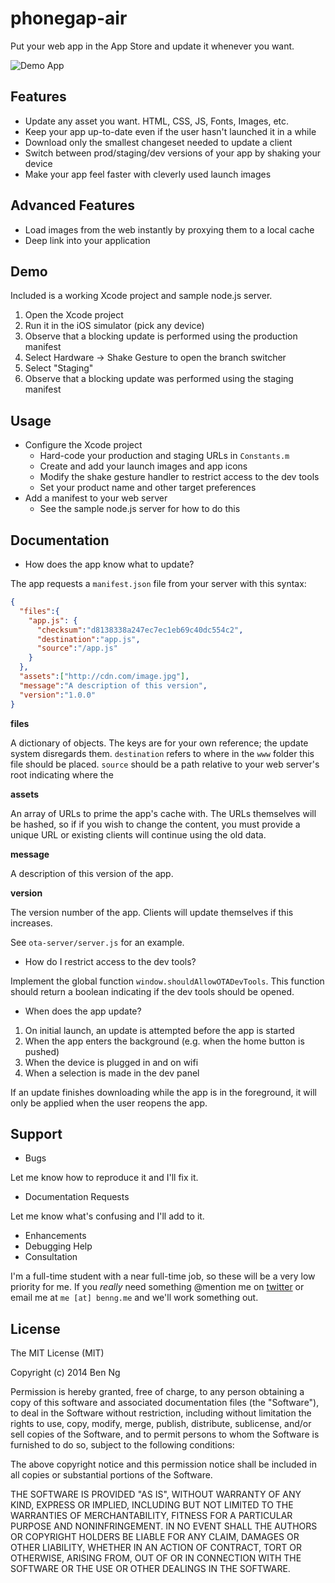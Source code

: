 phonegap-air
============

Put your web app in the App Store and update it whenever you want.

![Demo App](https://cldup.com/M5ZzPZAiEA-3000x3000.jpeg)

## Features

* Update any asset you want. HTML, CSS, JS, Fonts, Images, etc.
* Keep your app up-to-date even if the user hasn't launched it in a while
* Download only the smallest changeset needed to update a client
* Switch between prod/staging/dev versions of your app by shaking your device
* Make your app feel faster with cleverly used launch images

## Advanced Features

* Load images from the web instantly by proxying them to a local cache
* Deep link into your application

## Demo

Included is a working Xcode project and sample node.js server.

1. Open the Xcode project
2. Run it in the iOS simulator (pick any device)
3. Observe that a blocking update is performed using the production manifest
4. Select Hardware -> Shake Gesture to open the branch switcher
5. Select "Staging"
6. Observe that a blocking update was performed using the staging manifest

## Usage

* Configure the Xcode project
  * Hard-code your production and staging URLs in `Constants.m`
  * Create and add your launch images and app icons
  * Modify the shake gesture handler to restrict access to the dev tools
  * Set your product name and other target preferences
* Add a manifest to your web server
  * See the sample node.js server for how to do this

## Documentation

* How does the app know what to update?

The app requests a `manifest.json` file from your server with this syntax:

```json
{
  "files":{
    "app.js": {
      "checksum":"d8138338a247ec7ec1eb69c40dc554c2",
      "destination":"app.js",
      "source":"/app.js"
    }
  },
  "assets":["http://cdn.com/image.jpg"],
  "message":"A description of this version",
  "version":"1.0.0"
}
```

**files**

A dictionary of objects. The keys are for your own reference; the update system disregards them. `destination` refers to where in the `www` folder this file should be placed. `source` should be a path relative to your web server's root indicating where the

**assets**

An array of URLs to prime the app's cache with. The URLs themselves will be hashed, so if if you wish to change the content, you must provide a unique URL or existing clients will continue using the old data.

**message**

A description of this version of the app.

**version**

The version number of the app. Clients will update themselves if this increases.

See `ota-server/server.js` for an example.

* How do I restrict access to the dev tools?

Implement the global function `window.shouldAllowOTADevTools`. This function should return a boolean indicating if the dev tools should be opened.

* When does the app update?

1. On initial launch, an update is attempted before the app is started
2. When the app enters the background (e.g. when the home button is pushed)
3. When the device is plugged in and on wifi
4. When a selection is made in the dev panel

If an update finishes downloading while the app is in the foreground, it will only be applied when the user reopens the app.

## Support

* Bugs

Let me know how to reproduce it and I'll fix it.

* Documentation Requests

Let me know what's confusing and I'll add to it.

* Enhancements
* Debugging Help
* Consultation

I'm a full-time student with a near full-time job, so these will be a very low priority for me. If you *really* need something @mention me on [twitter](https://twitter.com/_benng) or email me at `me [at] benng.me` and we'll work something out.

## License

The MIT License (MIT)

Copyright (c) 2014 Ben Ng

Permission is hereby granted, free of charge, to any person obtaining a copy
of this software and associated documentation files (the "Software"), to deal
in the Software without restriction, including without limitation the rights
to use, copy, modify, merge, publish, distribute, sublicense, and/or sell
copies of the Software, and to permit persons to whom the Software is
furnished to do so, subject to the following conditions:

The above copyright notice and this permission notice shall be included in
all copies or substantial portions of the Software.

THE SOFTWARE IS PROVIDED "AS IS", WITHOUT WARRANTY OF ANY KIND, EXPRESS OR
IMPLIED, INCLUDING BUT NOT LIMITED TO THE WARRANTIES OF MERCHANTABILITY,
FITNESS FOR A PARTICULAR PURPOSE AND NONINFRINGEMENT. IN NO EVENT SHALL THE
AUTHORS OR COPYRIGHT HOLDERS BE LIABLE FOR ANY CLAIM, DAMAGES OR OTHER
LIABILITY, WHETHER IN AN ACTION OF CONTRACT, TORT OR OTHERWISE, ARISING FROM,
OUT OF OR IN CONNECTION WITH THE SOFTWARE OR THE USE OR OTHER DEALINGS IN
THE SOFTWARE.
